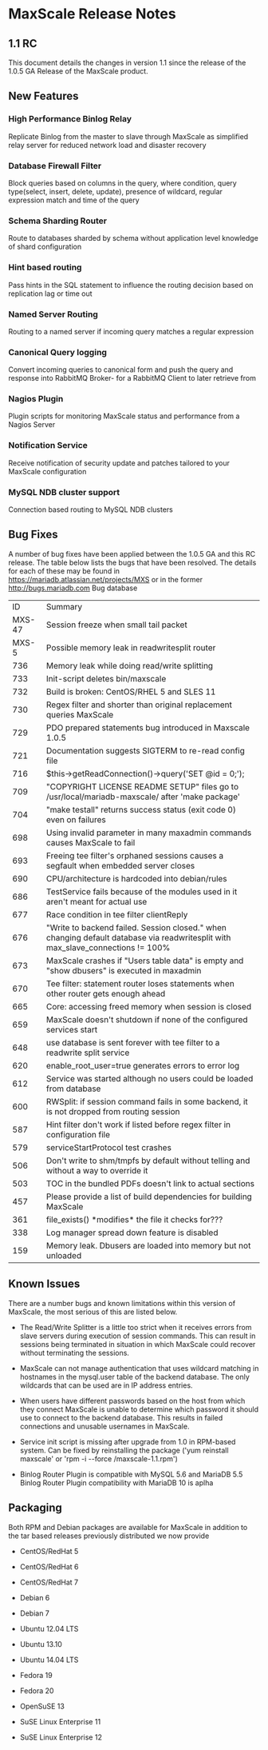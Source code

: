 # MaxScale Release Notes

## 1.1 RC

This document details the changes in version 1.1 since the release of the 1.0.5 GA Release of the MaxScale product.

## New Features

### High Performance Binlog Relay
Replicate Binlog from the master to slave through MaxScale as simplified relay server for reduced network load and disaster recovery

### Database Firewall Filter
Block queries based on columns in the query, where condition, query type(select, insert, delete, update), presence of wildcard, regular expression match and time of the query

### Schema Sharding Router
Route to databases sharded by schema without application level knowledge of shard configuration

### Hint based routing
Pass hints in the SQL statement to influence the routing decision based on replication lag or time out

### Named Server Routing
Routing to a named server if incoming query matches a regular expression 

### Canonical Query logging
Convert incoming queries to canonical form and push the query and response into RabbitMQ Broker- for a RabbitMQ Client to later retrieve from

### Nagios Plugin
Plugin scripts for monitoring MaxScale status and performance from a Nagios Server

### Notification Service
Receive notification of security update and patches tailored to your MaxScale configuration 

### MySQL NDB cluster support
Connection based routing to MySQL NDB clusters

## Bug Fixes

A number of bug fixes have been applied between the 1.0.5 GA and this RC release. The table below lists the bugs that have been resolved. The details for each of these may be found in https://mariadb.atlassian.net/projects/MXS or in the former http://bugs.mariadb.com Bug database

<table>
  <tr>
    <td>ID</td>
    <td>Summary</td>
  </tr>
    <td>MXS-47</td>
    <td>Session freeze when small tail packet</td>
  </tr>
  <tr>
  <tr>
    <td>MXS-5</td>
    <td>Possible memory leak in readwritesplit router</td>
  </tr>
  <tr>
    <td>736</td>
    <td>Memory leak while doing read/write splitting</td>
  </tr>
  <tr>
    <td>733</td>
    <td>Init-script deletes bin/maxscale</td>
  </tr>
  <tr>
    <td>732</td>
    <td>Build is broken: CentOS/RHEL 5 and SLES 11</td>
  </tr>
  <tr>
    <td>730</td>
    <td>Regex filter and shorter than original replacement queries MaxScale</td>
  </tr>
  <tr>
    <td>729</td>
    <td>PDO prepared statements bug introduced in Maxscale 1.0.5</td>
  </tr>
  <tr>
    <td>721</td>
    <td>Documentation suggests SIGTERM to re-read config file</td>
  </tr>
  <tr>
    <td>716</td>
    <td>$this->getReadConnection()->query('SET @id = 0;');</td>
  </tr>
  <tr>
    <td>709</td>
    <td>"COPYRIGHT LICENSE README SETUP" files go to /usr/local/mariadb-maxscale/ after 'make package'</td>
  </tr>
  <tr>
    <td>704</td>
    <td>"make testall" returns success status (exit code 0) even on failures</td>
  </tr>
  <tr>
    <td>698</td>
    <td>Using invalid parameter in many maxadmin commands causes MaxScale to fail</td>
  </tr>
  <tr>
    <td>693</td>
    <td>Freeing tee filter's orphaned sessions causes a segfault when embedded server closes</td>
  </tr>
  <tr>
    <td>690</td>
    <td>CPU/architecture is hardcoded into debian/rules</td>
  </tr>
  <tr>
    <td>686</td>
    <td>TestService fails because of the modules used in it aren't meant for actual use</td>
  </tr>
  <tr>
    <td>677</td>
    <td>Race condition in tee filter clientReply</td>
  </tr>
  <tr>
    <td>676</td>
    <td>"Write to backend failed. Session closed." when changing default database via readwritesplit with max_slave_connections != 100%</td>
  </tr>
  <tr>
    <td>673</td>
    <td>MaxScale crashes if "Users table data" is empty and "show dbusers" is executed in maxadmin</td>
  </tr>
  <tr>
    <td>670</td>
    <td>Tee filter: statement router loses statements when other router gets enough ahead</td>
  </tr>
  <tr>
    <td>665</td>
    <td>Core: accessing freed memory when session is closed</td>
  </tr>
  <tr>
    <td>659</td>
    <td>MaxScale doesn't shutdown if none of the configured services start</td>
  </tr>
  <tr>
    <td>648</td>
    <td>use database is sent forever with tee filter to a readwrite split service</td>
  </tr>
  <tr>
    <td>620</td>
    <td>enable_root_user=true generates errors to error log</td>
  </tr>
  <tr>
    <td>612</td>
    <td>Service was started although no users could be loaded from database</td>
  </tr>
  <tr>
    <td>600</td>
    <td>RWSplit: if session command fails in some backend, it is not dropped from routing session</td>
  </tr>
  <tr>
    <td>587</td>
    <td>Hint filter don't work if listed before regex filter in configuration file</td>
  </tr>
  <tr>
    <td>579</td>
    <td>serviceStartProtocol test crashes</td>
  </tr>
  <tr>
    <td>506</td>
    <td>Don't write to shm/tmpfs by default without telling and without a way to override it</td>
  </tr>
  <tr>
    <td>503</td>
    <td>TOC in the bundled PDFs doesn't link to actual sections</td>
  </tr>
  <tr>
    <td>457</td>
    <td>Please provide a list of build dependencies for building MaxScale</td>
  </tr>
  <tr>
    <td>361</td>
    <td>file_exists() *modifies* the file it checks for???</td>
  </tr>
  <tr>
    <td>338</td>
    <td>Log manager spread down feature is disabled</td>
  </tr>
  <tr>
    <td>159</td>
    <td>Memory leak. Dbusers are loaded into memory but not unloaded</td>
  </tr>
</table>


## Known Issues

There are a number bugs and known limitations within this version of MaxScale, the most serious of this are listed below.

* The Read/Write Splitter is a little too strict when it receives errors from slave servers during execution of session commands. This can result in sessions being terminated in situation in which MaxScale could recover without terminating the sessions.

* MaxScale can not manage authentication that uses wildcard matching in hostnames in the mysql.user table of the backend database. The only wildcards that can be used are in IP address entries.

* When users have different passwords based on the host from which they connect MaxScale is unable to determine which password it should use to connect to the backend database. This results in failed connections and unusable usernames in MaxScale.

* Service init script is missing after upgrade from 1.0 in RPM-based system. Can be fixed by reinstalling the package ('yum reinstall maxscale' or 'rpm -i --force /maxscale-1.1.rpm')

* Binlog Router Plugin is compatible with MySQL 5.6 and MariaDB 5.5
  Binlog Router Plugin compatibility with MariaDB 10 is aplha

## Packaging

Both RPM and Debian packages are available for MaxScale in addition to the tar based releases previously distributed we now provide

* CentOS/RedHat 5

* CentOS/RedHat 6

* CentOS/RedHat 7

* Debian 6

* Debian 7

* Ubuntu 12.04 LTS

* Ubuntu 13.10

* Ubuntu 14.04 LTS

* Fedora 19

* Fedora 20

* OpenSuSE 13

* SuSE Linux Enterprise 11

* SuSE Linux Enterprise 12
